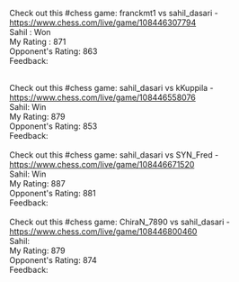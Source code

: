 Check out this #chess game: franckmt1 vs sahil_dasari - https://www.chess.com/live/game/108446307794 
<br/>
Sahil : Won
<br/>
My Rating : 871
<br/>
Opponent's Rating: 863
<br/>
Feedback: 
<br/>
<br/>

Check out this #chess game: sahil_dasari vs kKuppila - https://www.chess.com/live/game/108446558076 
<br/>
Sahil: Win
<br/>
My Rating: 879
<br/>
Opponent's Rating: 853
<br/>
Feedback:
<br/>
<br/>
Check out this #chess game: sahil_dasari vs SYN_Fred - https://www.chess.com/live/game/108446671520 
<br/>
Sahil: Win
<br/>
My Rating: 887
<br/>
Opponent's Rating: 881
<br/>
Feedback:
<br/>
<br/>
Check out this #chess game: ChiraN_7890 vs sahil_dasari - https://www.chess.com/live/game/108446800460 <br/>
Sahil: 
<br/>
My Rating: 879
<br/>
Opponent's Rating: 874
<br/>
Feedback: 
